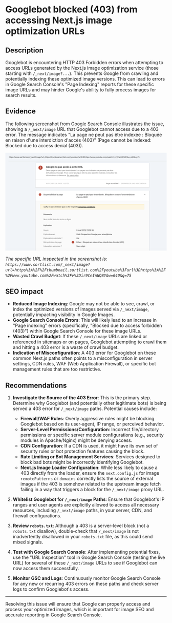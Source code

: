 # Googlebot blocked (403) from accessing Next.js image optimization URLs

## Description

Googlebot is encountering HTTP 403 Forbidden errors when attempting to access URLs generated by the Next.js image optimization service (those starting with `/_next/image?...`). This prevents Google from crawling and potentially indexing these optimized image versions. This can lead to errors in Google Search Console's "Page Indexing" reports for these specific image URLs and may hinder Google's ability to fully process images for search results.

## Evidence

The following screenshot from Google Search Console illustrates the issue, showing a `/_next/image` URL that Googlebot cannot access due to a 403 error. The message indicates "La page ne peut pas être indexée : Bloquée en raison d'une interdiction d'accès (403)" (Page cannot be indexed: Blocked due to access denial (403)).

![Google Search Console 403 Error for Next.js Image URL](../../../Crawl/Capture/403_image_indexing.png)

*The specific URL inspected in the screenshot is: `https://www.sortlist.com/_next/image?url=https%3A%2F%2Fthumbnail.sortlist.com%2Fyoutube%3Furl%3Dhttps%3A%2F%2Fwww.youtube.com%2Fwatch%3Fv%3Dir9CeInWQ8Y&w=640&q=75`*

## SEO impact

- **Reduced Image Indexing**: Google may not be able to see, crawl, or index the optimized versions of images served via `/_next/image`, potentially impacting visibility in Google Images.
- **Google Search Console Errors**: This will likely lead to an increase in "Page indexing" errors (specifically, "Blocked due to access forbidden (403)") within Google Search Console for these image URLs.
- **Wasted Crawl Budget**: If these `/_next/image` URLs are linked or referenced in sitemaps or on pages, Googlebot attempting to crawl them and hitting a 403 error is a waste of crawl budget.
- **Indication of Misconfiguration**: A 403 error for Googlebot on these common Next.js paths often points to a misconfiguration in server settings, CDN rules, WAF (Web Application Firewall), or specific bot management rules that are too restrictive.

## Recommendations

1.  **Investigate the Source of the 403 Error**: This is the primary step. Determine why Googlebot (and potentially other legitimate bots) is being served a 403 error for `/_next/image` paths. Potential causes include:
    -   **Firewall/WAF Rules**: Overly aggressive rules might be blocking Googlebot based on its user-agent, IP range, or perceived behavior.
    -   **Server-Level Permissions/Configuration**: Incorrect file/directory permissions or specific server module configurations (e.g., security modules in Apache/Nginx) might be denying access.
    -   **CDN Configuration**: If a CDN is used, it might have its own set of security rules or bot protection features causing the block.
    -   **Rate Limiting or Bot Management Services**: Services designed to block bad bots might be incorrectly identifying Googlebot.
    -   **Next.js Image Loader Configuration**: While less likely to cause a 403 directly from the loader, ensure the `next.config.js` for image `remotePatterns` or `domains` correctly lists the source of external images if the 403 is somehow related to the upstream image fetch failing in a way that triggers a block for the `/_next/image` proxy URL.

2.  **Whitelist Googlebot for `/_next/image` Paths**: Ensure that Googlebot's IP ranges and user agents are explicitly allowed to access all necessary resources, including `/_next/image` paths, in your server, CDN, and firewall configurations.

3.  **Review `robots.txt`**: Although a 403 is a server-level block (not a `robots.txt` disallow), double-check that `/_next/image` is not inadvertently disallowed in your `robots.txt` file, as this could send mixed signals.

4.  **Test with Google Search Console**: After implementing potential fixes, use the "URL Inspection" tool in Google Search Console (testing the live URL) for several of these `/_next/image` URLs to see if Googlebot can now access them successfully.

5.  **Monitor GSC and Logs**: Continuously monitor Google Search Console for any new or recurring 403 errors on these paths and check server logs to confirm Googlebot's access.

---

Resolving this issue will ensure that Google can properly access and process your optimized images, which is important for image SEO and accurate reporting in Google Search Console.
